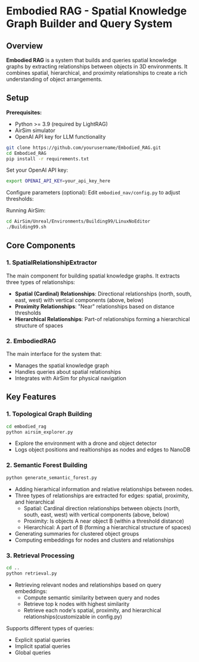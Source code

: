 # Embodied RAG - Spatial Knowledge Graph Builder and Query System

## Overview
**Embodied RAG** is a system that builds and queries spatial knowledge graphs by extracting relationships between objects in 3D environments. It combines spatial, hierarchical, and proximity relationships to create a rich understanding of object arrangements.

## Setup

**Prerequisites:**
- Python >= 3.9 (required by LightRAG)
- AirSim simulator
- OpenAI API key for LLM functionality


```bash
git clone https://github.com/yourusername/Embodied_RAG.git
cd Embodied_RAG
pip install -r requirements.txt

```

Set your OpenAI API key:
```bash
export OPENAI_API_KEY=your_api_key_here
```

Configure parameters (optional):
   Edit `embodied_nav/config.py` to adjust thresholds:

Running AirSim:


```bash
cd AirSim/Unreal/Environments/Building99/LinuxNoEditor
./Building99.sh

```

## Core Components

### 1. SpatialRelationshipExtractor
The main component for building spatial knowledge graphs. It extracts three types of relationships:

- **Spatial (Cardinal) Relationships**: Directional relationships (north, south, east, west) with vertical components (above, below)
- **Proximity Relationships**: "Near" relationships based on distance thresholds
- **Hierarchical Relationships**: Part-of relationships forming a hierarchical structure of spaces

### 2. EmbodiedRAG
The main interface for the system that:
- Manages the spatial knowledge graph
- Handles queries about spatial relationships
- Integrates with AirSim for physical navigation

## Key Features

### 1. Topological Graph Building
```bash
cd embodied_rag
python airsim_explorer.py
```
- Explore the environment with a drone and object detector
- Logs object positions and realtionships as nodes and edges to NanoDB

### 2. Semantic Forest Building
```bash
python generate_semantic_forest.py
```
- Adding hierarhical information and relative relationships between nodes.
- Three types of relationships are extracted for edges: spatial, proximity, and hierarchical
    - Spatial: Cardinal direction relationships between objects (north, south, east, west) with vertical components (above, below)
    - Proximity: Is objects A near object B (within a threshold distance)
    - Hierarchical: A part of B (forming a hierarchical structure of spaces)
- Generating summaries for clustered object groups
- Computing embeddings for nodes and clusters and relationships

### 3. Retrieval Processing
```bash
cd ..
python retrieval.py
```
- Retrieving relevant nodes and relationships based on query embeddings:
    - Compute semantic similarity between query and nodes
    - Retrieve top k nodes with highest similarity
    - Retrieve each node's spatial, proximity, and hierarchical relationships(customizable in config.py)

Supports different types of queries:
- Explicit spatial queries
- Implicit spatial queries
- Global queries
